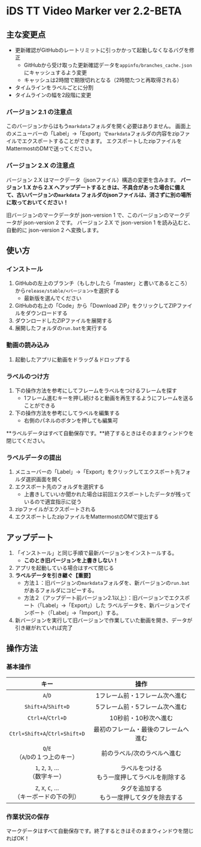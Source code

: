 # iDS TT Video Marker ver 2.2-BETA

## 主な変更点

- 更新確認がGitHubのレートリミットに引っかかって起動しなくなるバグを修正
    - GitHubから受け取った更新確認データを`appinfo/branches_cache.json`にキャッシュするよう変更
    - キャッシュは2時間で期限切れとなる（2時間たつと再取得される）
- タイムラインをラベルごとに分割
- タイムラインの幅を2段階に変更

### バージョン 2.1 の注意点

このバージョンからはもう`markdata`フォルダを開く必要はありません。
画面上のメニューバーの「Label」→「Export」で`markdata`フォルダの内容をzipファイルでエクスポートすることができます。
エクスポートしたzipファイルをMattermostのDMで送ってください。

### バージョン 2.X の注意点

バージョン 2.X はマークデータ（jsonファイル）構造の変更を含みます。
**バージョン 1.X から 2.X へアップデートするときは、不具合があった場合に備えて、古いバージョンの`markdata`
フォルダのjsonファイルは、消さずに別の場所に取っておいてください！**

旧バージョンのマークデータが json-version 1 で、このバージョンのマークデータが json-version 2 です。
バージョン 2.X で json-version 1 を読み込むと、自動的に json-version 2 へ変換します。

## 使い方

### インストール

1. GitHubの左上のブランチ（もしかしたら「master」と書いてあるところ）から`release/stable/<バージョン>`を選択する
    - 最新版を選んでください
2. GitHubの右上の「Code」から「Download ZIP」をクリックしてZIPファイルをダウンロードする
3. ダウンロードしたZIPファイルを展開する
4. 展開したフォルダの`run.bat`を実行する

### 動画の読み込み

1. 起動したアプリに動画をドラッグ＆ドロップする

### ラベルのつけ方

1. 下の操作方法を参考にしてフレームをラベルをつけるフレームを探す
    - 1フレーム進むキーを押し続けると動画を再生するようにフレームを送ることができる
2. 下の操作方法を参考にしてラベルを編集する
    - 右側のパネルのボタンを押しても編集可

**ラベルデータはすべて自動保存です。**終了するときはそのままウィンドウを閉じてください。

### ラベルデータの提出

1. メニューバーの「Label」→「Export」をクリックしてエクスポート先フォルダ選択画面を開く
2. エクスポート先のフォルダを選択する
    - 上書きしていいか聞かれた場合は前回エクスポートしたデータが残っているので適宜指示に従う
3. zipファイルがエクスポートされる
4. エクスポートしたzipファイルをMattermostのDMで提出する

## アップデート

1. 「インストール」と同じ手順で最新バージョンをインストールする。
    - **このとき旧バージョンを上書きしない！**
2. アプリを起動している場合はすべて閉じる
3. **ラベルデータを引き継ぐ【重要】**
    - 方法１：旧バージョンの`markdata`フォルダを、新バージョンの`run.bat`があるフォルダにコピーする。
    - 方法２（アップデート前バージョン2.1以上）：旧バージョンでエクスポート（「Label」→「Export」）した
      ラベルデータを、新バージョンでインポート（「Label」→「Import」）する。
4. 新バージョンを実行して旧バージョンで作業していた動画を開き、データが引き継がれていれば完了

## 操作方法

### 基本操作

|                 キー                 |             操作             |
|:----------------------------------:|:--------------------------:|
|              `A`/`D`               |      1フレーム前・1フレーム次へ進む      |
|        `Shift+A`/`Shift+D`         |      5フレーム前・5フレーム次へ進む      |
|         `Ctrl+A`/`Ctrl+D`          |        10秒前・10秒次へ進む        |
|   `Ctrl+Shift+A`/`Ctrl+Shift+D`    |     最初のフレーム・最後のフレームへ進む     |
|    `Q`/`E` <br>（`A`/`D`の１つ上のキー）    |       前のラベル/次のラベルへ進む       |
|   `1`, `2`, `3`, ... <br>（数字キー）    | ラベルをつける<br>もう一度押してラベルを削除する |
| `Z`, `X`, `C`, ... <br>（キーボードの下の列） | タグを追加する<br>もう一度押してタグを除去する  |

### 作業状況の保存

マークデータはすべて自動保存です。終了するときはそのままウィンドウを閉じればOK！
